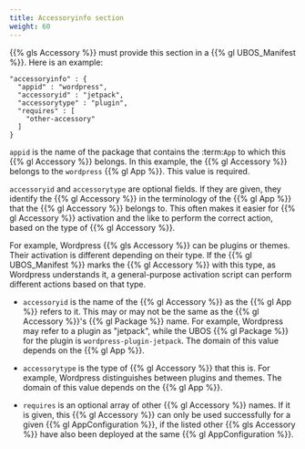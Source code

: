 ```yaml
---
title: Accessoryinfo section
weight: 60
---
```


{{% gls Accessory %}} must provide this section in a {{% gl UBOS_Manifest %}}.
Here is an example:

```
"accessoryinfo" : {
  "appid" : "wordpress",
  "accessoryid" : "jetpack",
  "accessorytype" : "plugin",
  "requires" : [
    "other-accessory"
  ]
}
```

``appid`` is the name of the package that contains the :term:`App` to which this
{{% gl Accessory %}} belongs. In this example, the {{% gl Accessory %}} belongs to the
``wordpress`` {{% gl App %}}. This value is required.

``accessoryid`` and ``accessorytype`` are optional fields. If they are given, they
identify the {{% gl Accessory %}} in the terminology of the {{% gl App %}} that the
{{% gl Accessory %}} belongs to. This often makes it easier for {{% gl Accessory %}}
activation and the like to perform the correct action, based on the type of {{% gl Accessory %}}.

For example, Wordpress {{% gls Accessory %}} can be plugins or themes. Their activation is different
depending on their type. If the {{% gl UBOS_Manifest %}} marks the {{% gl Accessory %}} with this
type, as Wordpress understands it, a general-purpose activation script can perform different actions
based on that type.

* ``accessoryid`` is the name of the {{% gl Accessory %}} as the {{% gl App %}} refers to it. This may
  or may not be the same as the {{% gl Accessory %}}'s {{% gl Package %}} name. For example, Wordpress
  may refer to a plugin as "jetpack", while the UBOS {{% gl Package %}} for the plugin is
  ``wordpress-plugin-jetpack``. The domain of this value depends on the {{% gl App %}}.

* ``accessorytype`` is the type of {{% gl Accessory %}} that this is. For example, Wordpress
  distinguishes between plugins and themes. The domain of this value depends on the {{% gl App %}}.

* ``requires`` is an optional array of other {{% gl Accessory %}} names. If it is given, this
  {{% gl Accessory %}} can only be used successfully for a given {{% gl AppConfiguration %}}, if the listed
  other {{% gls Accessory %}} have also been deployed at the same {{% gl AppConfiguration %}}.
